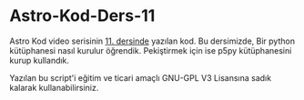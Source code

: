 # Astro-Kod-Ders-11
Astro Kod video serisinin [11. dersinde](https://youtu.be) yazılan kod. Bu dersimizde, Bir python kütüphanesi nasıl kurulur öğrendik. Pekiştirmek için ise p5py kütüphanesini kurup kullandık.


Yazılan bu script'i eğitim ve ticari amaçlı GNU-GPL V3 Lisansına sadık kalarak kullanabilirsiniz.


